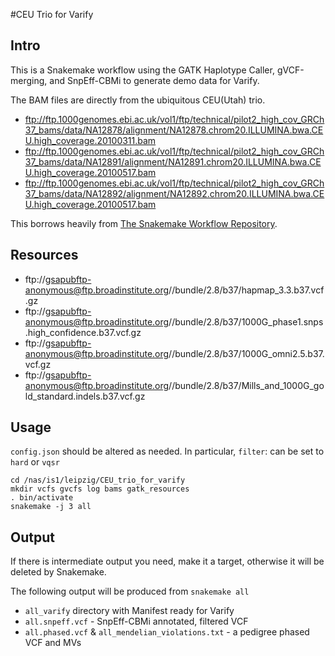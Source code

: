 #CEU Trio for Varify
## Intro
This is a Snakemake workflow using the GATK Haplotype Caller, gVCF-merging, and SnpEff-CBMi to generate demo data for Varify.

The BAM files are directly from the ubiquitous CEU(Utah) trio.

* ftp://ftp.1000genomes.ebi.ac.uk/vol1/ftp/technical/pilot2_high_cov_GRCh37_bams/data/NA12878/alignment/NA12878.chrom20.ILLUMINA.bwa.CEU.high_coverage.20100311.bam
* ftp://ftp.1000genomes.ebi.ac.uk/vol1/ftp/technical/pilot2_high_cov_GRCh37_bams/data/NA12891/alignment/NA12891.chrom20.ILLUMINA.bwa.CEU.high_coverage.20100517.bam
* ftp://ftp.1000genomes.ebi.ac.uk/vol1/ftp/technical/pilot2_high_cov_GRCh37_bams/data/NA12892/alignment/NA12892.chrom20.ILLUMINA.bwa.CEU.high_coverage.20100517.bam

This borrows heavily from [The Snakemake Workflow Repository](https://bitbucket.org/johanneskoester/snakemake-workflows).

## Resources
* ftp://gsapubftp-anonymous@ftp.broadinstitute.org//bundle/2.8/b37/hapmap_3.3.b37.vcf.gz
* ftp://gsapubftp-anonymous@ftp.broadinstitute.org//bundle/2.8/b37/1000G_phase1.snps.high_confidence.b37.vcf.gz
* ftp://gsapubftp-anonymous@ftp.broadinstitute.org//bundle/2.8/b37/1000G_omni2.5.b37.vcf.gz
* ftp://gsapubftp-anonymous@ftp.broadinstitute.org//bundle/2.8/b37/Mills_and_1000G_gold_standard.indels.b37.vcf.gz

## Usage
`config.json` should be altered as needed. In particular, `filter`: can be set to `hard` or `vqsr`

```
cd /nas/is1/leipzig/CEU_trio_for_varify
mkdir vcfs gvcfs log bams gatk_resources
. bin/activate
snakemake -j 3 all
```
## Output
If there is intermediate output you need, make it a target, otherwise it will be deleted by Snakemake.

The following output will be produced from `snakemake all`

* `all_varify` directory with Manifest ready for Varify
* `all.snpeff.vcf` - SnpEff-CBMi annotated, filtered VCF
* `all.phased.vcf` & `all_mendelian_violations.txt` - a pedigree phased VCF and MVs
